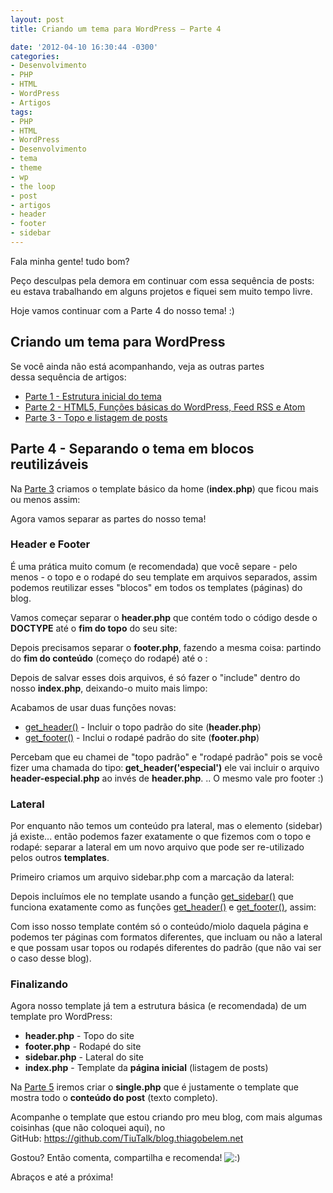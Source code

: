 ```yaml
---
layout: post
title: Criando um tema para WordPress – Parte 4

date: '2012-04-10 16:30:44 -0300'
categories:
- Desenvolvimento
- PHP
- HTML
- WordPress
- Artigos
tags:
- PHP
- HTML
- WordPress
- Desenvolvimento
- tema
- theme
- wp
- the loop
- post
- artigos
- header
- footer
- sidebar
---
```

<p>Fala minha gente! tudo bom?</p>
<p>Peço desculpas pela demora em continuar com essa sequência de posts: eu estava trabalhando em alguns projetos e fiquei sem muito tempo livre.</p>
<p>Hoje vamos continuar com a Parte 4 do nosso tema! :)</p>
<h2>Criando um tema para WordPress</h2>
<p>Se você ainda não está acompanhando, veja as outras partes dessa sequência de artigos:</p>
<ul>
<li><a title="Criando um tema para WordPress – Parte 1" href="http://blog.thiagobelem.net/criando-um-tema-para-wordpress/" target="_blank">Parte 1 - Estrutura inicial do tema</a></li>
<li><a title="Criando um tema para WordPress – Parte 2" href="http://blog.thiagobelem.net/criando-um-tema-para-wordpress-parte-2/" target="_blank">Parte 2 - HTML5, Funções básicas do WordPress, Feed RSS e Atom</a></li>
<li><a title="Criando um tema para WordPress – Parte 3" href="http://blog.thiagobelem.net/criando-um-tema-para-wordpress-parte-3/" target="_blank">Parte 3 - Topo e listagem de posts</a></li>
</ul>
<h2>Parte 4 - Separando o tema em blocos reutilizáveis</h2>
<p>Na <a title="Criando um tema para WordPress – Parte 3" href="http://blog.thiagobelem.net/criando-um-tema-para-wordpress-parte-3/" target="_blank">Parte 3</a> criamos o template básico da home (<strong>index.php</strong>) que ficou mais ou menos assim:</p>
<div data-gist-id="2353682" data-gist-show-loading="false"></div>
<p>Agora vamos separar as partes do nosso tema!</p>
<h3>Header e Footer</h3>
<p>É uma prática muito comum (e recomendada) que você separe - pelo menos - o topo e o rodapé do seu template em arquivos separados, assim podemos reutilizar esses "blocos" em todos os templates (páginas) do blog.</p>
<p>Vamos começar separar o <strong>header.php</strong> que contém todo o código desde o <strong>DOCTYPE</strong> até o <strong>fim do topo</strong> do seu site:</p>
<div data-gist-id="2353722" data-gist-show-loading="false"></div>
<p>Depois precisamos separar o <strong>footer.php</strong>, fazendo a mesma coisa: partindo do <strong>fim do conteúdo</strong> (começo do rodapé) até o <strong></body></strong>:</p>
<div data-gist-id="2353728" data-gist-show-loading="false"></div>
<p>Depois de salvar esses dois arquivos, é só fazer o "include" dentro do nosso <strong>index.php</strong>, deixando-o muito mais limpo:</p>
<div data-gist-id="2353735" data-gist-show-loading="false"></div>
<p>Acabamos de usar duas funções novas:</p>
<ul>
<li><a href="http://codex.wordpress.org/Function_Reference/get_header" target="_blank">get_header()</a> - Incluir o topo padrão do site (<strong>header.php</strong>)</li>
<li><a href="http://codex.wordpress.org/Function_Reference/get_footer" target="_blank">get_footer()</a> - Inclui o rodapé padrão do site (<strong>footer.php</strong>)</li>
</ul>
<p>Percebam que eu chamei de "topo padrão" e "rodapé padrão" pois se você fizer uma chamada do tipo:<strong> get_header('especial')</strong> ele vai incluir o arquivo <strong>header-especial.php</strong> ao invés de <strong>header.php</strong>. .. O mesmo vale pro footer :)</p>
<h3>Lateral</h3>
<p>Por enquanto não temos um conteúdo pra lateral, mas o elemento (sidebar) já existe... então podemos fazer exatamente o que fizemos com o topo e rodapé: separar a lateral em um novo arquivo que pode ser re-utilizado pelos outros <strong>templates</strong>.</p>
<p>Primeiro criamos um arquivo sidebar.php com a marcação da lateral:</p>
<div data-gist-id="2353760" data-gist-show-loading="false"></div>
<p>Depois incluímos ele no template usando a função <a href="http://codex.wordpress.org/Function_Reference/get_sidebar" target="_blank">get_sidebar()</a> que funciona exatamente como as funções <a href="http://codex.wordpress.org/Function_Reference/get_header" target="_blank">get_header()</a> e <a href="http://codex.wordpress.org/Function_Reference/get_footer" target="_blank">get_footer()</a>, assim:</p>
<div data-gist-id="2353770" data-gist-show-loading="false"></div>
<p>Com isso nosso template contém só o conteúdo/miolo daquela página e podemos ter páginas com formatos diferentes, que incluam ou não a lateral e que possam usar topos ou rodapés diferentes do padrão (que não vai ser o caso desse blog).</p>
<h3>Finalizando</h3>
<p>Agora nosso template já tem a estrutura básica (e recomendada) de um template pro WordPress:</p>
<ul>
<li><strong>header.php</strong> - Topo do site</li>
<li><strong>footer.php</strong> - Rodapé do site</li>
<li><strong>sidebar.php</strong> - Lateral do site</li>
<li><strong>index.php</strong> - Template da <strong>página inicial</strong> (listagem de posts)</li>
</ul>
<p>Na <a title="Criando um tema para WordPress – Parte 5" href="http://blog.thiagobelem.net/criando-um-tema-para-wordpress-parte-5/">Parte 5</a> iremos criar o <strong>single.php</strong> que é justamente o template que mostra todo o <strong>conteúdo do post</strong> (texto completo).</p>
<p>Acompanhe o template que estou criando pro meu blog, com mais algumas coisinhas (que não coloquei aqui), no GitHub: <a href="https://github.com/TiuTalk/blog.thiagobelem.net" target="_blank">https://github.com/TiuTalk/blog.thiagobelem.net</a></p>
<p>Gostou? Então comenta, compartilha e recomenda! <img src="http://blog.thiagobelem.net/wp-includes/images/smilies/icon_smile.gif" alt=":)" /></p>
<p>Abraços e até a próxima!</p>
